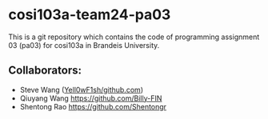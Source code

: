 # cosi103a-team24-pa03
This is a git repository which contains the code of programming assignment 03 (pa03) for cosi103a in Brandeis University.

## Collaborators:
 - Steve Wang ([Yell0wF1sh/github.com](https://github.com/Yell0wF1sh))
 - Qiuyang Wang https://github.com/Billy-FIN
 - Shentong Rao https://github.com/Shentongr



